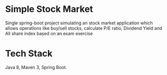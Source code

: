 # Simple Stock Market
Single spring-boot project simulating an stock market application which allows operations like buy/sell stocks, calculate P/E ratio, Dividend Yield and All share index based on an exam exercise

# Tech Stack
Java 8, Maven 3, Spring Boot.

